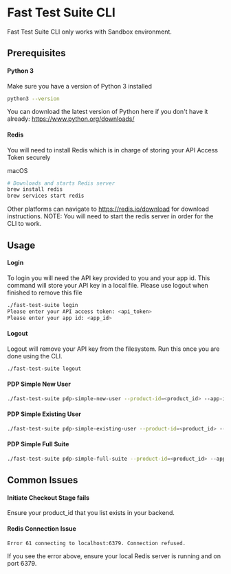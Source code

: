 # Fast Test Suite CLI

Fast Test Suite CLI only works with Sandbox environment.

## Prerequisites

#### Python 3
Make sure you have a version of Python 3 installed
```bash
python3 --version
```
You can download the latest version of Python here if you don't have it already: https://www.python.org/downloads/

#### Redis
You will need to install Redis which is in charge of storing your API Access Token securely

macOS
```bash
# Downloads and starts Redis server
brew install redis
brew services start redis
```

Other platforms can navigate to https://redis.io/download for download instructions.
NOTE: You will need to start the redis server in order for the CLI to work.

## Usage

#### Login
To login you will need the API key provided to you and your app id.
This command will store your API key in a local file. Please use logout when finished to remove this file
```bash
./fast-test-suite login
Please enter your API access token: <api_token>
Please enter your app id: <app_id>
```

#### Logout
Logout will remove your API key from the filesystem. Run this once you are done using the CLI.
```bash
./fast-test-suite logout
```

#### PDP Simple New User
```bash
./fast-test-suite pdp-simple-new-user --product-id=<product_id> --app-id=<app_id>
```

#### PDP Simple Existing User
```bash
./fast-test-suite pdp-simple-existing-user --product-id=<product_id> --app-id=<app_id>
```

#### PDP Simple Full Suite
```bash
./fast-test-suite pdp-simple-full-suite --product-id=<product_id> --app-id=<app_id>
```

## Common Issues

#### Initiate Checkout Stage fails
Ensure your product_id that you list exists in your backend.

#### Redis Connection Issue
```bash
Error 61 connecting to localhost:6379. Connection refused.
```
If you see the error above, ensure your local Redis server is running and on port 6379.
